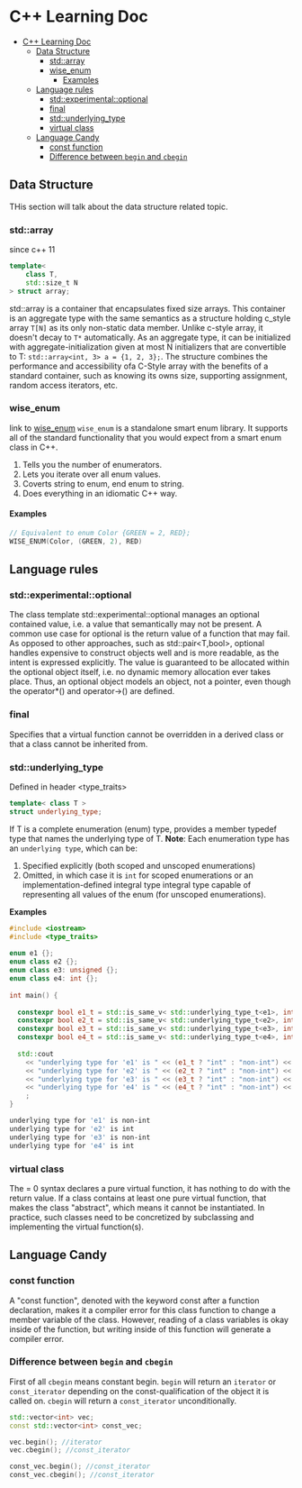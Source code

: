 # C++ Learning Doc

- [C++ Learning Doc](#c-learning-doc)
  - [Data Structure](#data-structure)
    - [std::array](#stdarray)
    - [wise_enum](#wise_enum)
      - [Examples](#examples)
  - [Language rules](#language-rules)
    - [std::experimental::optional](#stdexperimentaloptional)
    - [final](#final)
    - [std::underlying_type](#stdunderlying_type)
    - [virtual class](#virtual-class)
  - [Language Candy](#language-candy)
    - [const function](#const-function)
    - [Difference between `begin` and `cbegin`](#difference-between-begin-and-cbegin)


## Data Structure
THis section will talk about the data structure related topic. 

### std::array

since c++ 11 

```cpp
template<
    class T,
    std::size_t N
> struct array;
```

std::array is a container that encapsulates fixed size arrays. 
This container is an aggregate type with the same semantics as a structure holding c_style array `T[N]` as its only non-static data member. Unlike c-style array, it doesn't decay to `T*` automatically.
As an aggregate type, it can be initialized with aggregate-initialization given at most N initializers that are convertible to T: 
`std::array<int, 3> a = {1, 2, 3};`. 
The structure combines the performance and accessibility ofa C-Style array with the benefits of a standard container, such as knowing its owns size, supporting assignment, random access iterators, etc. 

### wise_enum
link to [wise_enum](https://github.com/quicknir/wise_enum)
`wise_enum` is a standalone smart enum library. It supports all of the standard functionality that you would expect from a smart enum class in C++. 
1. Tells you the number of enumerators. 
2. Lets you iterate over all enum values. 
3. Coverts string to enum, end enum to string.
4. Does everything in an idiomatic C++ way. 

#### Examples
```cpp
// Equivalent to enum Color {GREEN = 2, RED};
WISE_ENUM(Color, (GREEN, 2), RED)
```



## Language rules

### std::experimental::optional
The class template std::experimental::optional manages an optional contained value, i.e. a value that semantically may not be present.
A common use case for optional is the return value of a function that may fail. As opposed to other approaches, such as std::pair<T,bool>, optional handles expensive to construct objects well and is more readable, as the intent is expressed explicitly.
The value is guaranteed to be allocated within the optional object itself, i.e. no dynamic memory allocation ever takes place. Thus, an optional object models an object, not a pointer, even though the operator*() and operator->() are defined.

### final
Specifies that a virtual function cannot be overridden in a derived class or that a class cannot be inherited from.

### std::underlying_type
Defined in header <type_traits>
```cpp
template< class T >
struct underlying_type;
```
If T is a complete enumeration (enum) type, provides a member typedef type that names the underlying type of T. 
**Note**: Each enumeration type has an `underlying type`, which can be: 
1. Specified explicitly (both scoped and unscoped enumerations)
2. Omitted, in which case it is `int` for scoped enumerations or an implementation-defined integral type integral type capable of representing all values of the enum (for unscoped enumerations). 

**Examples**
```cpp
#include <iostream>
#include <type_traits>
 
enum e1 {};
enum class e2 {};
enum class e3: unsigned {};
enum class e4: int {};
 
int main() {
 
  constexpr bool e1_t = std::is_same_v< std::underlying_type_t<e1>, int >;
  constexpr bool e2_t = std::is_same_v< std::underlying_type_t<e2>, int >;
  constexpr bool e3_t = std::is_same_v< std::underlying_type_t<e3>, int >;
  constexpr bool e4_t = std::is_same_v< std::underlying_type_t<e4>, int >;
 
  std::cout
    << "underlying type for 'e1' is " << (e1_t ? "int" : "non-int") << '\n'
    << "underlying type for 'e2' is " << (e2_t ? "int" : "non-int") << '\n'
    << "underlying type for 'e3' is " << (e3_t ? "int" : "non-int") << '\n'
    << "underlying type for 'e4' is " << (e4_t ? "int" : "non-int") << '\n'
    ;
}
```

```bash
underlying type for 'e1' is non-int
underlying type for 'e2' is int
underlying type for 'e3' is non-int
underlying type for 'e4' is int
```


### virtual class
The = 0 syntax declares a pure virtual function, it has nothing to do with the return value.
If a class contains at least one pure virtual function, that makes the class "abstract", which means it cannot be instantiated.
In practice, such classes need to be concretized by subclassing and implementing the virtual function(s).


## Language Candy

### const function
A "const function", denoted with the keyword const after a function declaration, makes it a compiler error for this class function to change a member variable of the class. However, reading of a class variables is okay inside of the function, but writing inside of this function will generate a compiler error.


### Difference between `begin` and `cbegin`
First of all `cbegin` means constant begin. `begin` will return an `iterator` or `const_iterator` depending on the const-qualification of the object it is called on. 
`cbegin` will return a `const_iterator` unconditionally. 

```cpp
std::vector<int> vec;
const std::vector<int> const_vec;

vec.begin(); //iterator
vec.cbegin(); //const_iterator

const_vec.begin(); //const_iterator
const_vec.cbegin(); //const_iterator
```


